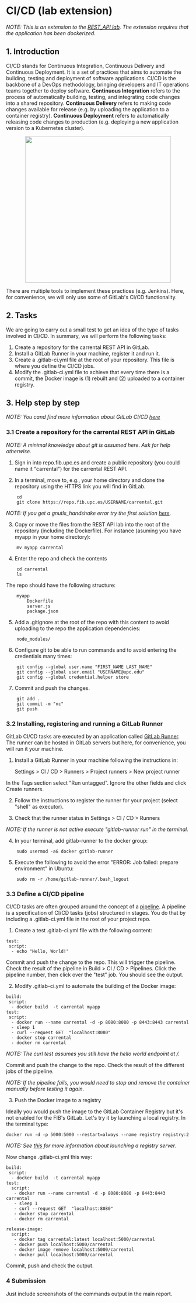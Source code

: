 # CI/CD (lab extension)

*NOTE: This is an extension to the [REST_API lab](../REST_API/README.md). The extension requires that the application has been dockerized.*

## 1. Introduction

CI/CD stands for Continuous Integration, Continuous Delivery and Continuous Deployment. It is a set of practices that aims to automate the building, testing and deployment of software applications. CI/CD is the backbone of a DevOps methodology, bringing developers and IT operations teams together to deploy software. **Continuous Integration** refers to the process of automatically building, testing, and integrating code changes into a shared repository. **Continuous Delivery** refers to making code changes available for release (e.g. by uploading the application to a container registry). **Continuous Deployment** refers to automatically releasing code changes to production (e.g. deploying a new application version to a Kubernetes cluster). 

<p align="center">
  <img src="ci-cd-flow-desktop.webp" width="400">
</p>

There are multiple tools to implement these practices (e.g. Jenkins). Here, for convenience, we will only use some of GitLab's CI/CD functionality.

## 2. Tasks

We are going to carry out a small test to get an idea of ​​the type of tasks involved in CI/CD. In summary, we will perform the following tasks:

1) Create a repository for the carrental REST API in GitLab.
2) Install a GitLab Runner in your machine, register it and run it. 
3) Create a .gitlab-ci.yml file at the root of your repository. This file is where you define the CI/CD jobs. 
4) Modify the .gitlab-ci.yml file to achieve that every time there is a commit, the Docker image is (1) rebuilt and (2) uploaded to a container registry.

## 3. Help step by step

*NOTE: You cand find more information about GitLab CI/CD [here](https://docs.gitlab.com/ee/ci/)*

### 3.1 Create a repository for the carrental REST API in GitLab

*NOTE: A minimal knowledge about git is assumed here. Ask for help otherwise.* 

1) Sign in into repo.fib.upc.es and create a public repository (you could name it "carrental") for the carrental REST API.

2) In a terminal, move to, e.g., your home directory and clone the repository using the HTTPS link you will find in GitLab.
```
	cd
	git clone https://repo.fib.upc.es/USERNAME/carrental.git
```
*NOTE: If you get a gnutls_handshake error try the first solution [here](https://stackoverflow.com/questions/60262230/fatal-unable-to-access-gnutls-handshake-failed-handshake-failed).* 

3) Copy or move the files from the REST API lab into the root of the repository (including the Dockerfile). For instance (asuming you have myapp in your home directory):
```
	mv myapp carrental
```	
4) Enter the repo and check the contents
```
	cd carrental
	ls
```
The repo should have the following structure:

```
	myapp
		Dockerfile
		server.js
		package.json
```
5) Add a .gitignore at the root of the repo with this content to avoid uploading to the repo the application dependencies:
```
	node_modules/
```
6) Configure git to be able to run commands and to avoid entering the credentials many times:
```
	git config --global user.name "FIRST_NAME LAST_NAME"
	git config --global user.email "USERNAME@upc.edu"
	git config --global credential.helper store
```
7) Commit and push the changes. 
```
	git add .
	git commit -m "nc"
	git push
```
### 3.2 Installing, registering and running a GitLab Runner

GitLab CI/CD tasks are executed by an application called [GitLab Runner](https://docs.gitlab.com/runner/). The runner can be hosted in GitLab servers but here, for convenience, you will run it your machine. 

1) Install a GitLab Runner in your machine following the instructions in: 

	Settings > CI / CD > Runners > Project runners > New project runner

In the Tags section select "Run untagged". Ignore the other fields and click Create runners.

2) Follow the instructions to register the runner for your project (select "shell" as executor).

3) Check that the runner status in Settings > CI / CD > Runners

*NOTE: If the runner is not active execute "gitlab-runner run" in the terminal.*

4) In your terminal, add gitlab-runner to the docker group:
```
	sudo usermod -aG docker gitlab-runner
```
5) Execute the following to avoid the error "ERROR: Job failed: prepare environment" in Ubuntu:
```
	sudo rm -r /home/gitlab-runner/.bash_logout
```

<!--
2) Follow the instructions to register the runner for your project (select "shell" as executor). Obtain the $REGISTRATION_TOKEN from Settings > CI / CD > Runners.

3) Check that the runner status in Settings > CI / CD > Runners

*NOTE: If the runner is not active execute "gitlab-runner run" in the terminal.*

4) In your terminal, add gitlab-runner to the docker group:
```
	sudo usermod -aG docker gitlab-runner
```
5) Execute the following to avoid the error "ERROR: Job failed: prepare environment" in Ubuntu:
```
	sudo rm -r /home/gitlab-runner/.bash_logout
```
-->
### 3.3 Define a CI/CD pipeline

CI/CD tasks are often grouped around the concept of a [pipeline](https://docs.gitlab.com/ee/ci/pipelines/index.html). A pipeline is a specification of CI/CD tasks (jobs) structured in stages. You do that by including a .gitlab-ci.yml file in the root of your project repo. 

1) Create a test .gitlab-ci.yml file with the following content:

```
test:
 script:
  - echo "Hello, World!" 
```

Commit and push the change to the repo. This will trigger the pipeline. Check the result of the pipeline in Build > CI / CD > Pipelines. Click the pipeline number, then click over the "test" job. You should see the output.

2) Modify .gitlab-ci.yml to automate the building of the Docker image:

```
build:
 script:
  - docker build  -t carrental myapp
test:
 script:
  - docker run --name carrental -d -p 8080:8080 -p 8443:8443 carrental
  - sleep 1
  - curl --request GET  "localhost:8080"
  - docker stop carrental
  - docker rm carrental
```
*NOTE: The curl test assumes you still have the hello world endpoint at /.*

Commit and push the change to the repo. Check the result of the different jobs of the pipeline. 

*NOTE: If the pipeline fails, you would need to stop and remove the container manually before testing it again.*

3) Push the Docker image to a registry

Ideally you would push the image to the GitLab Container Registry but it's not enabled for the FIB's GitLab. Let's try it by launching a local registry. In the terminal type:

	docker run -d -p 5000:5000 --restart=always --name registry registry:2

*NOTE: See [this](https://docs.docker.com/registry/deploying/) for more information about launching a registry server.*

Now change .gitlab-ci.yml this way:

```
build:
 script:
  - docker build  -t carrental myapp
test:
  script:
   - docker run --name carrental -d -p 8080:8080 -p 8443:8443 carrental
   - sleep 1
   - curl --request GET  "localhost:8080"
   - docker stop carrental
   - docker rm carrental

release-image:
  script:
   - docker tag carrental:latest localhost:5000/carrental 
   - docker push localhost:5000/carrental
   - docker image remove localhost:5000/carrental
   - docker pull localhost:5000/carrental
```
Commit, push and check the output. 

### 4 Submission

Just include screenshots of the commands output in the main report.
